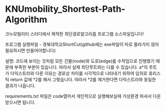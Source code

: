 # KNUmobility_Shortest-Path-Algorithm
크누모빌리티 스터디에서 제작한 최단경로알고리즘 프로그램 소스파일입니다!


프로그램 실행파일 - 경북대학교ShortCut(github에는 exe파일이 따로 올라가지 않아 필요하시면 만들어야합니다)

설명:
코드에 보이는 것처럼 모든 건물(node)와 도로(edge)를 수작업으로 진행했기 때문에 부족한 부분이 있습니다. 따라서 실제 최단루트와는 다를 수 있습니다.
a*의 루트가 다익스트라와 다른 이유는 경로상 차이를 시각적으로 나타내기 위하여 임의로 휴리스틱 return 값에 *2를 해서 그렇습니다.
따라서 *2를 제거한다면 다익스트라와 동일한 결과가 나옵니다.  

requirements.txt 파일은 code열어서 개인적으로 실행해보실때 가상환경 파셔서 다운받으시면 됩니다.
